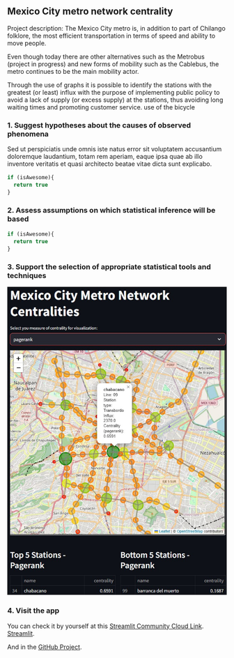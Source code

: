 ## Mexico City metro network centrality 

Project description: The Mexico City metro is, in addition to part of Chilango folklore, the most efficient transportation in terms of speed and ability to move people.

Even though today there are other alternatives such as the Metrobus (project in progress) and new forms of mobility such as the Cablebus, the metro continues to be the main mobility actor.

Through the use of graphs it is possible to identify the stations with the greatest (or least) influx with the purpose of implementing public policy to avoid a lack of supply (or excess supply) at the stations, thus avoiding long waiting times and promoting customer service. use of the bicycle

### 1. Suggest hypotheses about the causes of observed phenomena

Sed ut perspiciatis unde omnis iste natus error sit voluptatem accusantium doloremque laudantium, totam rem aperiam, eaque ipsa quae ab illo inventore veritatis et quasi architecto beatae vitae dicta sunt explicabo. 

```javascript
if (isAwesome){
  return true
}
```

### 2. Assess assumptions on which statistical inference will be based

```javascript
if (isAwesome){
  return true
}
```

### 3. Support the selection of appropriate statistical tools and techniques

<img src="images/example_metro_map.jpg?raw=true"/>

### 4. Visit the app

You can check it by yourself at this [Streamlit Community Cloud Link]([https://metro-cdmx-2nah44unsy3knldg7e6ncq.streamlit.app/]).
[Streamlit](https://metro-cdmx-2nah44unsy3knldg7e6ncq.streamlit.app/).

And in the [GitHub Project]([https://guides.github.com/features/mastering-markdown/](https://github.com/CGarcia8CG/Metro-cdmx)).
